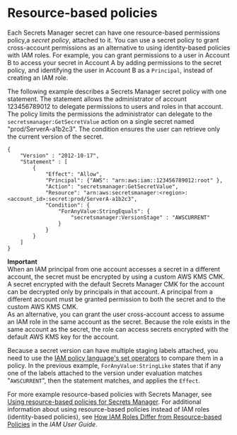 # Resource\-based policies<a name="auth-and-access_resource-policies"></a>

Each Secrets Manager secret can have one resource\-based permissions policy,a *secret policy*, attached to it\. You can use a secret policy to grant cross\-account permissions as an alternative to using identity\-based policies with IAM roles\. For example, you can grant permissions to a user in Account B to access your secret in Account A by adding permissions to the secret policy, and identifying the user in Account B as a `Principal`, instead of creating an IAM role\.

The following example describes a Secrets Manager secret policy with one statement\. The statement allows the administrator of account 123456789012 to delegate permissions to users and roles in that account\. The policy limits the permissions the administrator can delegate to the `secretsmanager:GetSecretValue` action on a single secret named "prod/ServerA\-a1b2c3"\. The condition ensures the user can retrieve only the current version of the secret\.

```
{
    "Version" : "2012-10-17",
    "Statement" : [
        {
            "Effect": "Allow",
            "Principal": {"AWS": "arn:aws:iam::123456789012:root" },
            "Action": "secretsmanager:GetSecretValue",
            "Resource": "arn:aws:secretsmanager:<region>:<account_id>:secret:prod/ServerA-a1b2c3",
            "Condition": {
                "ForAnyValue:StringEquals": {
                    "secretsmanager:VersionStage" : "AWSCURRENT"
                }
            }
        }
    ]
}
```

**Important**  
When an IAM principal from one account accesses a secret in a different account, the secret must be encrypted by using a custom AWS KMS CMK\. A secret encrypted with the default Secrets Manager CMK for the account can be decrypted only by principals in that account\. A principal from a different account must be granted permission to both the secret and to the custom AWS KMS CMK\.   
As an alternative, you can grant the user cross\-account access to assume an IAM role in the same account as the secret\. Because the role exists in the same account as the secret, the role can access secrets encrypted with the default AWS KMS key for the account\.

Because a secret version can have multiple staging labels attached, you need to use the [IAM policy language's set operators](https://docs.aws.amazon.com/IAM/latest/UserGuide/reference_policies_multi-value-conditions.html) to compare them in a policy\. In the previous example, `ForAnyValue:StringLike` states that if any one of the labels attached to the version under evaluation matches "`AWSCURRENT`", then the statement matches, and applies the `Effect`\.

For more example resource\-based policies with Secrets Manager, see [Using resource\-based policies for Secrets Manager](auth-and-access_resource-based-policies.md)\. For additional information about using resource\-based policies instead of IAM roles \(identity\-based policies\), see [How IAM Roles Differ from Resource\-based Policies](http://docs.aws.amazon.com/IAM/latest/UserGuide/id_roles_compare-resource-policies.html) in the *IAM User Guide*\.
